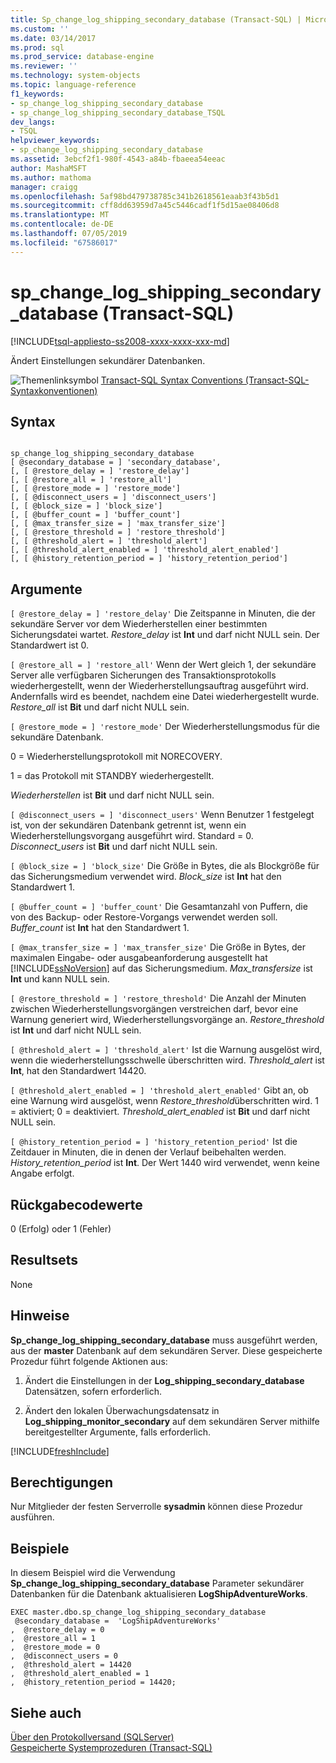 ```yaml
---
title: Sp_change_log_shipping_secondary_database (Transact-SQL) | Microsoft-Dokumentation
ms.custom: ''
ms.date: 03/14/2017
ms.prod: sql
ms.prod_service: database-engine
ms.reviewer: ''
ms.technology: system-objects
ms.topic: language-reference
f1_keywords:
- sp_change_log_shipping_secondary_database
- sp_change_log_shipping_secondary_database_TSQL
dev_langs:
- TSQL
helpviewer_keywords:
- sp_change_log_shipping_secondary_database
ms.assetid: 3ebcf2f1-980f-4543-a84b-fbaeea54eeac
author: MashaMSFT
ms.author: mathoma
manager: craigg
ms.openlocfilehash: 5af98bd479738785c341b2618561eaab3f43b5d1
ms.sourcegitcommit: cff8dd63959d7a45c5446cadf1f5d15ae08406d8
ms.translationtype: MT
ms.contentlocale: de-DE
ms.lasthandoff: 07/05/2019
ms.locfileid: "67586017"
---
```

# <a name="spchangelogshippingsecondarydatabase-transact-sql"></a>sp_change_log_shipping_secondary_database (Transact-SQL)
[!INCLUDE[tsql-appliesto-ss2008-xxxx-xxxx-xxx-md](../../includes/tsql-appliesto-ss2008-xxxx-xxxx-xxx-md.md)]

  Ändert Einstellungen sekundärer Datenbanken.  
  
 ![Themenlinksymbol](../../database-engine/configure-windows/media/topic-link.gif "Topic link icon") [Transact-SQL Syntax Conventions (Transact-SQL-Syntaxkonventionen)](../../t-sql/language-elements/transact-sql-syntax-conventions-transact-sql.md)  
  
## <a name="syntax"></a>Syntax  
  
```  
  
sp_change_log_shipping_secondary_database  
[ @secondary_database = ] 'secondary_database',  
[, [ @restore_delay = ] 'restore_delay']  
[, [ @restore_all = ] 'restore_all']  
[, [ @restore_mode = ] 'restore_mode']  
[, [ @disconnect_users = ] 'disconnect_users']  
[, [ @block_size = ] 'block_size']  
[, [ @buffer_count = ] 'buffer_count']  
[, [ @max_transfer_size = ] 'max_transfer_size']  
[, [ @restore_threshold = ] 'restore_threshold']   
[, [ @threshold_alert = ] 'threshold_alert']   
[, [ @threshold_alert_enabled = ] 'threshold_alert_enabled']   
[, [ @history_retention_period = ] 'history_retention_period']  
```  
  
## <a name="arguments"></a>Argumente  
`[ @restore_delay = ] 'restore_delay'` Die Zeitspanne in Minuten, die der sekundäre Server vor dem Wiederherstellen einer bestimmten Sicherungsdatei wartet. *Restore_delay* ist **Int** und darf nicht NULL sein. Der Standardwert ist 0.  
  
`[ @restore_all = ] 'restore_all'` Wenn der Wert gleich 1, der sekundäre Server alle verfügbaren Sicherungen des Transaktionsprotokolls wiederhergestellt, wenn der Wiederherstellungsauftrag ausgeführt wird. Andernfalls wird es beendet, nachdem eine Datei wiederhergestellt wurde. *Restore_all* ist **Bit** und darf nicht NULL sein.  
  
`[ @restore_mode = ] 'restore_mode'` Der Wiederherstellungsmodus für die sekundäre Datenbank.  
  
 0 = Wiederherstellungsprotokoll mit NORECOVERY.  
  
 1 = das Protokoll mit STANDBY wiederhergestellt.  
  
 *Wiederherstellen* ist **Bit** und darf nicht NULL sein.  
  
`[ @disconnect_users = ] 'disconnect_users'` Wenn Benutzer 1 festgelegt ist, von der sekundären Datenbank getrennt ist, wenn ein Wiederherstellungsvorgang ausgeführt wird. Standard = 0. *Disconnect_users* ist **Bit** und darf nicht NULL sein.  
  
`[ @block_size = ] 'block_size'` Die Größe in Bytes, die als Blockgröße für das Sicherungsmedium verwendet wird. *Block_size* ist **Int** hat den Standardwert 1.  
  
`[ @buffer_count = ] 'buffer_count'` Die Gesamtanzahl von Puffern, die von des Backup- oder Restore-Vorgangs verwendet werden soll. *Buffer_count* ist **Int** hat den Standardwert 1.  
  
`[ @max_transfer_size = ] 'max_transfer_size'` Die Größe in Bytes, der maximalen Eingabe- oder ausgabeanforderung ausgestellt hat [!INCLUDE[ssNoVersion](../../includes/ssnoversion-md.md)] auf das Sicherungsmedium. *Max_transfersize* ist **Int** und kann NULL sein.  
  
`[ @restore_threshold = ] 'restore_threshold'` Die Anzahl der Minuten zwischen Wiederherstellungsvorgängen verstreichen darf, bevor eine Warnung generiert wird, Wiederherstellungsvorgänge an. *Restore_threshold* ist **Int** und darf nicht NULL sein.  
  
`[ @threshold_alert = ] 'threshold_alert'` Ist die Warnung ausgelöst wird, wenn die wiederherstellungsschwelle überschritten wird. *Threshold_alert* ist **Int**, hat den Standardwert 14420.  
  
`[ @threshold_alert_enabled = ] 'threshold_alert_enabled'` Gibt an, ob eine Warnung wird ausgelöst, wenn *Restore_threshold*überschritten wird. 1 = aktiviert; 0 = deaktiviert. *Threshold_alert_enabled* ist **Bit** und darf nicht NULL sein.  
  
`[ @history_retention_period = ] 'history_retention_period'` Ist die Zeitdauer in Minuten, die in denen der Verlauf beibehalten werden. *History_retention_period* ist **Int**. Der Wert 1440 wird verwendet, wenn keine Angabe erfolgt.  
  
## <a name="return-code-values"></a>Rückgabecodewerte  
 0 (Erfolg) oder 1 (Fehler)  
  
## <a name="result-sets"></a>Resultsets  
 None  
  
## <a name="remarks"></a>Hinweise  
 **Sp_change_log_shipping_secondary_database** muss ausgeführt werden, aus der **master** Datenbank auf dem sekundären Server. Diese gespeicherte Prozedur führt folgende Aktionen aus:  
  
1.  Ändert die Einstellungen in der **Log_shipping_secondary_database** Datensätzen, sofern erforderlich.  
  
2.  Ändert den lokalen Überwachungsdatensatz in **Log_shipping_monitor_secondary** auf dem sekundären Server mithilfe bereitgestellter Argumente, falls erforderlich.  

[!INCLUDE[freshInclude](../../includes/paragraph-content/fresh-note-steps-feedback.md)]

## <a name="permissions"></a>Berechtigungen  
 Nur Mitglieder der festen Serverrolle **sysadmin** können diese Prozedur ausführen.  
  
## <a name="examples"></a>Beispiele  
 In diesem Beispiel wird die Verwendung **Sp_change_log_shipping_secondary_database** Parameter sekundärer Datenbanken für die Datenbank aktualisieren **LogShipAdventureWorks**.  
  
```  
EXEC master.dbo.sp_change_log_shipping_secondary_database   
 @secondary_database =  'LogShipAdventureWorks'  
,  @restore_delay = 0  
,  @restore_all = 1  
,  @restore_mode = 0  
,  @disconnect_users = 0  
,  @threshold_alert = 14420  
,  @threshold_alert_enabled = 1  
,  @history_retention_period = 14420;  
```  
  
## <a name="see-also"></a>Siehe auch  
 [Über den Protokollversand &#40;SQLServer&#41;](../../database-engine/log-shipping/about-log-shipping-sql-server.md)   
 [Gespeicherte Systemprozeduren &#40;Transact-SQL&#41;](../../relational-databases/system-stored-procedures/system-stored-procedures-transact-sql.md)  
  
  
